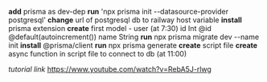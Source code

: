 **add** prisma as dev-dep
**run** 'npx prisma init --datasource-provider postgresql'
**change** url of postgresql db to railway host variable
**install** prisma extension
**create** first model - user (at 7:30)
id Int @id @default(autoincrement())
name String
**run** npx prisma migrate dev --name init
**install** @prisma/client
**run** npx prisma generate
**create** script file
**create** async function in script file to connect to db (at 11:00)

_tutorial link_
https://www.youtube.com/watch?v=RebA5J-rlwg
